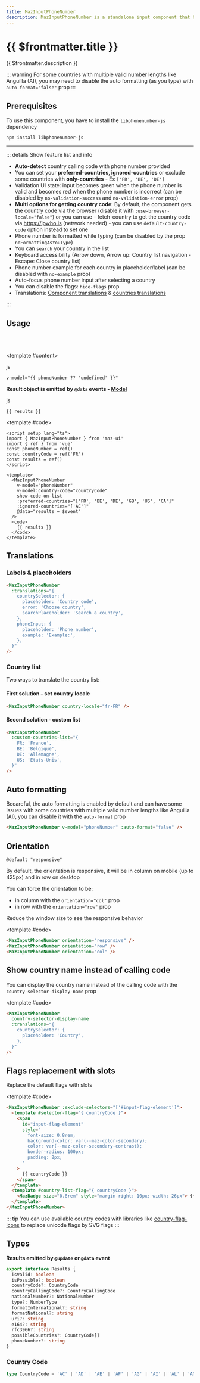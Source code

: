 ```yaml
---
title: MazInputPhoneNumber
description: MazInputPhoneNumber is a standalone input component that helps the user enter a phone number and validate it according to the country
---
```


# {{ $frontmatter.title }}

{{ $frontmatter.description }}

<!--@include: ./../.vitepress/mixins/getting-started.md-->

<!--@include: ./../.vitepress/mixins/maz-input-props.md-->

::: warning
For some countries with multiple valid number lengths like Anguilla (AI), you may need to disable the auto formatting (as you type) with `auto-format="false"` prop
:::

## Prerequisites

To use this component, you have to install the `libphonenumber-js` dependency

<NpmBadge package="libphonenumber-js" />

```bash
npm install libphonenumber-js
```

---

::: details Show feature list and info

- **Auto-detect** country calling code with phone number provided
- You can set your **preferred-countries, ignored-countries** or exclude some countries with **only-countries** - Ex `['FR', 'BE', 'DE']`
- Validation UI state: input becomes green when the phone number is valid and becomes red when the phone number is incorrect (can be disabled by `no-validation-success` and `no-validation-error` prop)
- **Multi options for getting country code**: By default, the component gets the country code via the browser (disable it with `:use-browser-locale="false"`) or you can use - fetch-country to get the country code via <https://ipwho.is> (network needed) - you can use `default-country-code` option instead to set one
- Phone number is formatted while typing (can be disabled by the prop `noFormattingAsYouType`)
- You can `search` your country in the list
- Keyboard accessibility (Arrow down, Arrow up: Country list navigation - Escape: Close country list)
- Phone number example for each country in placeholder/label (can be disabled with `no-example` prop)
- Auto-focus phone number input after selecting a country
- You can disable the flags: `hide-flags` prop
- Translations: [Component translations](#labels--placeholders) & [countries translations](#country-list)

:::

## Usage

<ComponentDemo>
  <MazInputPhoneNumber
    v-model="phoneNumber"
    v-model:country-code="countryCode"
    show-code-on-list
    :preferred-countries="['FR', 'BE', 'DE', 'GB', 'US', 'CA']"
    :ignored-countries="['AC']"
    @data="results = $event"
  />

  <br />
  <br />

<template #content>

  <div class="language-js ext-js"><span class="lang">js</span><pre class="language-js"><code>v-model="{{ phoneNumber ?? 'undefined' }}"</code></pre></div>

**Result object is emitted by `@data` events - [Model](#types)**

  <div class="language-js ext-js"><span class="lang">js</span><pre class="language-js"><code>{{ results }}</code></pre></div>
  </template>

<template #code>

```vue
<script setup lang="ts">
import { MazInputPhoneNumber } from 'maz-ui'
import { ref } from 'vue'
const phoneNumber = ref()
const countryCode = ref('FR')
const results = ref()
</script>

<template>
  <MazInputPhoneNumber
    v-model="phoneNumber"
    v-model:country-code="countryCode"
    show-code-on-list
    :preferred-countries="['FR', 'BE', 'DE', 'GB', 'US', 'CA']"
    :ignored-countries="['AC']"
    @data="results = $event"
  />
  <code>
    {{ results }}
  </code>
</template>
```

  </template>
</ComponentDemo>

## Translations

### Labels & placeholders

```html
<MazInputPhoneNumber
  :translations="{
    countrySelector: {
      placeholder: 'Country code',
      error: 'Choose country',
      searchPlaceholder: 'Search a country',
    },
    phoneInput: {
      placeholder: 'Phone number',
      example: 'Example:',
    },
  }"
/>
```

### Country list

Two ways to translate the country list:

#### First solution - set country locale

```html
<MazInputPhoneNumber country-locale="fr-FR" />
```

#### Second solution - custom list

```html
<MazInputPhoneNumber
  :custom-countries-list="{
    FR: 'France',
    BE: 'Belgique',
    DE: 'Allemagne',
    US: 'Etats-Unis',
  }"
/>
```

## Auto formatting

Becareful, the auto formatting is enabled by default and can have some issues with some countries with multiple valid number lengths like Anguilla (AI), you can disable it with the `auto-format` prop

```html
<MazInputPhoneNumber v-model="phoneNumber" :auto-format="false" />
```

## Orientation

`@default "responsive"`

By default, the orientation is responsive, it will be in column on mobile (up to 425px) and in row on desktop

You can force the orientation to be:

- in column with the `orientation="col"` prop
- in row with the `orientation="row"` prop

<ComponentDemo>
  <p class="maz-mb-4 maz-font-semibold">
    Reduce the window size to see the responsive behavior
  </p>

  <div class="maz-inline-flex maz-flex-col maz-gap-2 maz-items-start">
    <MazInputPhoneNumber orientation="responsive" />
    <MazInputPhoneNumber orientation="row" />
    <MazInputPhoneNumber orientation="col" />
  </div>

<template #code>

```html
<MazInputPhoneNumber orientation="responsive" />
<MazInputPhoneNumber orientation="row" />
<MazInputPhoneNumber orientation="col" />
```

  </template>
</ComponentDemo>

## Show country name instead of calling code

You can display the country name instead of the calling code with the `country-selector-display-name` prop

<ComponentDemo>
  <MazInputPhoneNumber
    country-selector-display-name
    :translations="{
      countrySelector: {
        placeholder: 'Country',
      },
    }"
  />

<template #code>

```html
<MazInputPhoneNumber
  country-selector-display-name
  :translations="{
    countrySelector: {
      placeholder: 'Country',
    },
  }"
/>
```

  </template>
</ComponentDemo>

## Flags replacement with slots

Replace the default flags with slots

<ComponentDemo>
  <MazInputPhoneNumber :exclude-selectors="['#input-flag-element']">
    <template #selector-flag="{ countryCode }">
      <span
        id="input-flag-element"
        style="font-size: 0.8rem; background-color: var(--maz-color-secondary); color: var(--maz-color-secondary-contrast); border-radius: 20%; padding: 3px; line-height: 1;"
      >
        {{ countryCode }}
      </span>
    </template>
    <template #country-list-flag="{ countryCode }">
      <MazBadge size="0.8rem" style="margin-right: 10px; width: 26px;">
        {{ countryCode }}
      </MazBadge>
    </template>
  </MazInputPhoneNumber>

<template #code>

  <NpmBadge package="country-flag-icons" />

```html
<MazInputPhoneNumber :exclude-selectors="['#input-flag-element']">
  <template #selector-flag="{ countryCode }">
    <span
      id="input-flag-element"
      style="
        font-size: 0.8rem;
        background-color: var(--maz-color-secondary);
        color: var(--maz-color-secondary-contrast);
        border-radius: 100px;
        padding: 2px;
      "
    >
      {{ countryCode }}
    </span>
  </template>
  <template #country-list-flag="{ countryCode }">
    <MazBadge size="0.8rem" style="margin-right: 10px; width: 26px"> {{ countryCode }} </MazBadge>
  </template>
</MazInputPhoneNumber>
```

::: tip
You can use available country codes with libraries like [country-flag-icons](https://www.npmjs.com/package/country-flag-icons) to replace unicode flags by SVG flags
:::
</template>

</ComponentDemo>

## Types

**Results emitted by `@update` or `@data` event**

```ts
export interface Results {
  isValid: boolean
  isPossible?: boolean
  countryCode?: CountryCode
  countryCallingCode?: CountryCallingCode
  nationalNumber?: NationalNumber
  type?: NumberType
  formatInternational?: string
  formatNational?: string
  uri?: string
  e164?: string
  rfc3966?: string
  possibleCountries?: CountryCode[]
  phoneNumber?: string
}
```

### Country Code

```ts
type CountryCode = 'AC' | 'AD' | 'AE' | 'AF' | 'AG' | 'AI' | 'AL' | 'AM' | 'AO' | 'AR' | 'AS' | 'AT' | 'AU' | 'AW' | 'AX' | 'AZ' | 'BA' | 'BB' | 'BD' | 'BE' | 'BF' | 'BG' | 'BH' | 'BI' | 'BJ' | 'BL' | 'BM' | 'BN' | 'BO' | 'BQ' | 'BR' | 'BS' | 'BT' | 'BW' | 'BY' | 'BZ' | 'CA' | 'CC' | 'CD' | 'CF' | 'CG' | 'CH' | 'CI' | 'CK' | 'CL' | 'CM' | 'CN' | 'CO' | 'CR' | 'CU' | 'CV' | 'CW' | 'CX' | 'CY' | 'CZ' | 'DE' | 'DJ' | 'DK' | 'DM' | 'DO' | 'DZ' | 'EC' | 'EE' | 'EG' | 'EH' | 'ER' | 'ES' | 'ET' | 'FI' | 'FJ' | 'FK' | 'FM' | 'FO' | 'FR' | 'GA' | 'GB' | 'GD' | 'GE' | 'GF' | 'GG' | 'GH' | 'GI' | 'GL' | 'GM' | 'GN' | 'GP' | 'GQ' | 'GR' | 'GT' | 'GU' | 'GW' | 'GY' | 'HK' | 'HN' | 'HR' | 'HT' | 'HU' | 'ID' | 'IE' | 'IL' | 'IM' | 'IN' | 'IO' | 'IQ' | 'IR' | 'IS' | 'IT' | 'JE' | 'JM' | 'JO' | 'JP' | 'KE' | 'KG' | 'KH' | 'KI' | 'KM' | 'KN' | 'KP' | 'KR' | 'KW' | 'KY' | 'KZ' | 'LA' | 'LB' | 'LC' | 'LI' | 'LK' | 'LR' | 'LS' | 'LT' | 'LU' | 'LV' | 'LY' | 'MA' | 'MC' | 'MD' | 'ME' | 'MF' | 'MG' | 'MH' | 'MK' | 'ML' | 'MM' | 'MN' | 'MO' | 'MP' | 'MQ' | 'MR' | 'MS' | 'MT' | 'MU' | 'MV' | 'MW' | 'MX' | 'MY' | 'MZ' | 'NA' | 'NC' | 'NE' | 'NF' | 'NG' | 'NI' | 'NL' | 'NO' | 'NP' | 'NR' | 'NU' | 'NZ' | 'OM' | 'PA' | 'PE' | 'PF' | 'PG' | 'PH' | 'PK' | 'PL' | 'PM' | 'PR' | 'PS' | 'PT' | 'PW' | 'PY' | 'QA' | 'RE' | 'RO' | 'RS' | 'RU' | 'RW' | 'SA' | 'SB' | 'SC' | 'SD' | 'SE' | 'SG' | 'SH' | 'SI' | 'SJ' | 'SK' | 'SL' | 'SM' | 'SN' | 'SO' | 'SR' | 'SS' | 'ST' | 'SV' | 'SX' | 'SY' | 'SZ' | 'TA' | 'TC' | 'TD' | 'TG' | 'TH' | 'TJ' | 'TK' | 'TL' | 'TM' | 'TN' | 'TO' | 'TR' | 'TT' | 'TV' | 'TW' | 'TZ' | 'UA' | 'UG' | 'US' | 'UY' | 'UZ' | 'VA' | 'VC' | 'VE' | 'VG' | 'VI' | 'VN' | 'VU' | 'WF' | 'WS' | 'XK' | 'YE' | 'YT' | 'ZA' | 'ZM' | 'ZW'
```

<!--@include: ./../.vitepress/generated-docs/maz-input-phone-number.doc.md-->

<script setup lang="ts">
  import { ref } from 'vue'
  const phoneNumber = ref()
  const countryCode = ref()

  const phoneNumber2 = ref('+3263')
  const results = ref()
</script>
